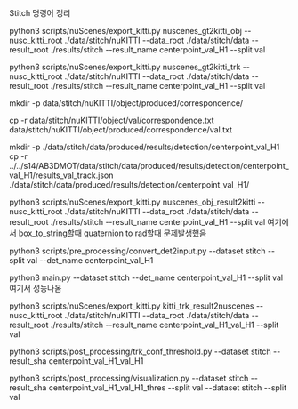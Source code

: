 Stitch 명령어 정리

python3 scripts/nuScenes/export_kitti.py nuscenes_gt2kitti_obj --nusc_kitti_root ./data/stitch/nuKITTI --data_root ./data/stitch/data --result_root ./results/stitch --result_name centerpoint_val_H1 --split val

python3 scripts/nuScenes/export_kitti.py nuscenes_gt2kitti_trk --nusc_kitti_root ./data/stitch/nuKITTI --data_root ./data/stitch/data --result_root ./results/stitch --result_name centerpoint_val_H1 --split val

mkdir -p data/stitch/nuKITTI/object/produced/correspondence/

cp -r data/stitch/nuKITTI/object/val/correspondence.txt data/stitch/nuKITTI/object/produced/correspondence/val.txt

mkdir -p ./data/stitch/data/produced/results/detection/centerpoint_val_H1
cp -r ../../s14/AB3DMOT/data/stitch/data/produced/results/detection/centerpoint_val_H1/results_val_track.json ./data/stitch/data/produced/results/detection/centerpoint_val_H1/

python3 scripts/nuScenes/export_kitti.py nuscenes_obj_result2kitti --nusc_kitti_root ./data/stitch/nuKITTI --data_root ./data/stitch/data --result_root ./results/stitch --result_name centerpoint_val_H1 --split val
여기에서 box_to_string할때 quaternion to rad할때 문제발생했음

python3 scripts/pre_processing/convert_det2input.py --dataset stitch --split val --det_name centerpoint_val_H1

python3 main.py --dataset stitch --det_name centerpoint_val_H1 --split val
여기서 성능나옴


python3 scripts/nuScenes/export_kitti.py kitti_trk_result2nuscenes --nusc_kitti_root ./data/stitch/nuKITTI --data_root ./data/stitch/data --result_root ./results/stitch --result_name centerpoint_val_H1_val_H1 --split val

python3 scripts/post_processing/trk_conf_threshold.py --dataset stitch --result_sha centerpoint_val_H1_val_H1

python3 scripts/post_processing/visualization.py --dataset stitch --result_sha centerpoint_val_H1_val_H1_thres --split val --dataset stitch --split val